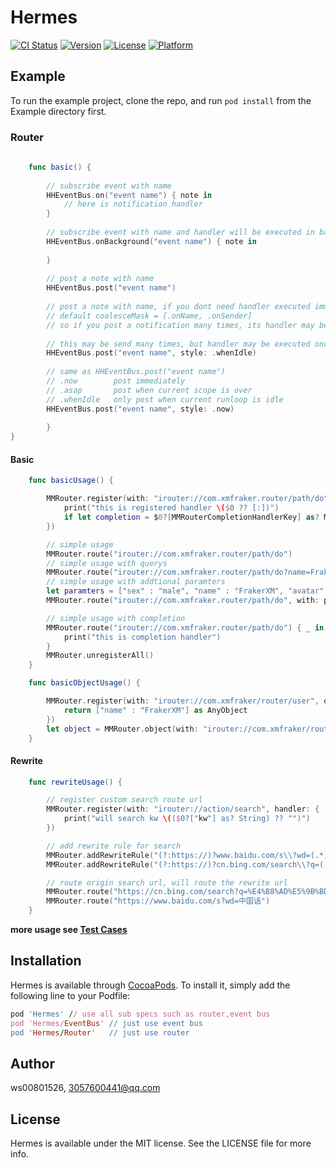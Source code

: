 # Hermes

[![CI Status](https://img.shields.io/travis/ws00801526/Hermes.svg?style=flat)](https://travis-ci.org/ws00801526/Hermes)
[![Version](https://img.shields.io/cocoapods/v/Hermes.svg?style=flat)](https://cocoapods.org/pods/Hermes)
[![License](https://img.shields.io/cocoapods/l/Hermes.svg?style=flat)](https://cocoapods.org/pods/Hermes)
[![Platform](https://img.shields.io/cocoapods/p/Hermes.svg?style=flat)](https://cocoapods.org/pods/Hermes)

## Example

To run the example project, clone the repo, and run `pod install` from the Example directory first.


### Router

```swift
    
    func basic() {
        
        // subscribe event with name
        HHEventBus.on("event name") { note in
            // here is notification handler
        }
        
        // subscribe event with name and handler will be executed in background
        HHEventBus.onBackground("event name") { note in
        
        }
        
        // post a note with name
        HHEventBus.post("event name")
        
        // post a note with name, if you dont need handler executed immediately
        // default coalesceMask = [.onName, .onSender]
        // so if you post a notification many times, its handler may be executed once
        
        // this may be send many times, but handler may be executed once
        HHEventBus.post("event name", style: .whenIdle)
        
        // same as HHEventBus.post("event name")
        // .now        post immediately
        // .asap       post when current scope is over
        // .whenIdle   only post when current runloop is idle
        HHEventBus.post("event name", style: .now)
        
        }
}
```

#### Basic

```swift
    func basicUsage() {

        MMRouter.register(with: "irouter://com.xmfraker.router/path/do", handler: {
            print("this is registered handler \($0 ?? [:])")
            if let completion = $0?[MMRouterCompletionHandlerKey] as? MMRouterCompletionHandler { completion(nil) }
        })

        // simple usage
        MMRouter.route("irouter://com.xmfraker.router/path/do")
        // simple usage with querys
        MMRouter.route("irouter://com.xmfraker.router/path/do?name=FrakerXM&sex=male")
        // simple usage with addtional paramters
        let paramters = ["sex" : "male", "name" : "FrakerXM", "avatar" : UIImage(named: "what") as AnyObject]  as [String : AnyObject]
        MMRouter.route("irouter://com.xmfraker.router/path/do", with: paramters)

        // simple usage with completion
        MMRouter.route("irouter://com.xmfraker.router/path/do") { _ in
            print("this is completion handler")
        }
        MMRouter.unregisterAll()
    }

    func basicObjectUsage() {

        MMRouter.register(with: "irouter://com.xmfraker/router/user", objectHandler: { _ -> AnyObject? in
            return ["name" : "FrakerXM"] as AnyObject
        })
        let object = MMRouter.object(with: "irouter://com.xmfraker/router/user")
    }
```



#### Rewrite

```swift
    func rewriteUsage() {

        // register custom search route url
        MMRouter.register(with: "irouter://action/search", handler: {
            print("will search kw \(($0?["kw"] as? String) ?? "")")
        })

        // add rewrite rule for search
        MMRouter.addRewriteRule("(?:https://)?www.baidu.com/s\\?wd=(.*)", target: "irouter://action/search?kw=$$1")
        MMRouter.addRewriteRule("(?:https://)?cn.bing.com/search\\?q=(.*)", target: "irouter://action/search?kw=$$1")

        // route origin search url, will route the rewrite url
        MMRouter.route("https://cn.bing.com/search?q=%E4%B8%AD%E5%9B%BD%E8%AF%9D")
        MMRouter.route("https://www.baidu.com/s?wd=中国话")
    }
```

**more usage see [Test Cases](https://github.com/ws00801526/Hermes/blob/master/Example/Tests/HHRouterTests.swift)**


## Installation

Hermes is available through [CocoaPods](https://cocoapods.org). To install
it, simply add the following line to your Podfile:

```ruby
pod 'Hermes' // use all sub specs such as router,event bus
pod 'Hermes/EventBus' // just use event bus 
pod 'Hermes/Router'   // just use router
```

## Author

ws00801526, 3057600441@qq.com

## License

Hermes is available under the MIT license. See the LICENSE file for more info.
